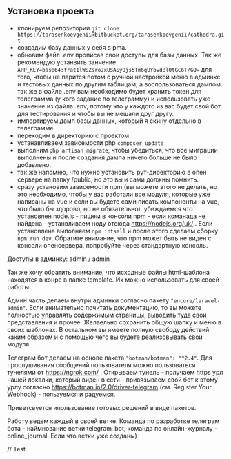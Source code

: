 ## Установка проекта

-   клонируем репозиторий `git clone https://tarasenkoevgenii@bitbucket.org/tarasenkoevgenii/cathedra.git`
-   создадим базу данных у себя в pma.
-   обновим файл .env прописав свои доступы для базы данных. Так же рекомендую устанвить занчение `APP_KEY=base64:frat1lWSZsroJxUSASyOjs5Tm6qUYbvdBl0tGC6T/GQ=` для того, чтобы не парится потом с ручной настройкой меню в админке и тестовых данных по другим таблицам, а воспользоваться дампом. так же в файле .env вам необходимо будет хранить токен для телеграмма (у кого задание по телеграмму) и использовать уже значение из файла .env, потому что у каждого из вас будет свой бот для тестирования и чтобы вы не мешали друг другу.
-   импортируем дамп базы данных, который я скину отдельно в телеграмме.
-   переходим в директорию с проектом
-   устанавливаем зависемости php `composer update`
-   выполним `php artisan migrate`, чтобы убедиться, что все миграции выполнены и после создания дампа ничего больше не было добавлено.
-   так же напомню, что нужно установить рут-директорию в опен сервере на папку /public, но это вы и сами должны помнить.
-   сразу установим зависемости npm (вы можете этого не делать, но это необходимо, чтобы у вас работали все модуля, которые уже написаны на vue и если вы будете сами писать компоненты на vue, что было бы здорово, но не обязательно). убеждаемся что установлен node.js - пишем в консоли npm - если команада не найдена - устанвливаем ноду отсюда https://nodejs.org/uk/ . Если установлена выполняем `npm intsall` и после этого сделаем сборку `npm run dev`. Обратите внимание, что npm может быть не виден с консоли опенсервера, попробуйте через стандартную консоль.

Доступы в админку: admin / admin

Так же хочу обратить внимание, что исходные файлы html-шаблона находятся в конре в папке template. Их можно использовать для своей работы.

Админ часть делаем внутри админки согласно пакету `"encore/laravel-admin"`. Если внимательно почитать документацию, то вы можете полностью управлять содержимым страницы, выводить туда свои представления и прочее. Желаельно сохранить общую шапку и меню в своих шаблонах. В остальном вы имеете полную свободу действий каким образом и с помощью чего вы будете реализовывать свои модуля.

Телеграм бот делаем на основе пакета `"botman/botman": "^2.4"`. Для прослушивания сообщений пользователя можно пользоваться тунелями от https://ngrok.com/ . Открываем тунель - получаем https урл нашей локалки, который виден в сети - привязываем свой бот к этому урлу согласно https://botman.io/2.0/driver-telegram (см. Register Your Webhook) - пользуемся и радуемся.

Приветсвуется ипользование готовых решений в виде пакетов.

Работу ведем каждый в своей ветке. Команда по разработке телеграм бота - наймнование ветки telegram_bot, команда по онлайн-журналу - online_journal. Если что ветки уже созданы)

// Test
